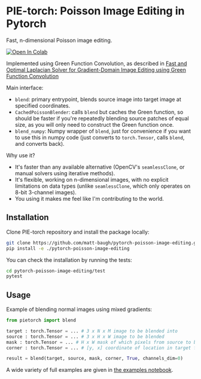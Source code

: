 # PIE-torch: Poisson Image Editing in Pytorch

Fast, n-dimensional Poisson image editing.

[![Open In Colab](https://colab.research.google.com/assets/colab-badge.svg)](https://colab.research.google.com/github/matt-baugh/pytorch-poisson-image-editing/blob/master/examples.ipynb)

Implemented using Green Function Convolution, as described in [Fast and Optimal Laplacian Solver for Gradient-Domain Image Editing using Green Function Convolution](https://arxiv.org/abs/1902.00176)

Main interface:
 - `blend`: primary entrypoint, blends source image into target image at specified coordinates.
 - `CachedPoissonBlender`: calls `blend` but caches the Green function, so should be faster if you're repeatedly
blending source patches of equal size, as you will only need to construct the Green function once.
 - `blend_numpy`: Numpy wrapper of `blend`, just for convenience if you want to use this in numpy code (just converts to
   `torch.Tensor`, calls `blend`, and converts back).
   
Why use it?
 - It's faster than any available alternative (OpenCV's `seamlessClone`, or manual solvers using iterative methods).
 - It's flexible, working on n-dimensional images, with no explicit limitations on data types
   (unlike `seamlessClone`, which only operates on 8-bit 3-channel images).
 - You using it makes me feel like I'm contributing to the world.

## Installation

Clone PIE-torch repository and install the package locally:

```bash
git clone https://github.com/matt-baugh/pytorch-poisson-image-editing.git
pip install -e ./pytorch-poisson-image-editing
```

You can check the installation by running the tests:

```bash
cd pytorch-poisson-image-editing/test
pytest
```

## Usage

Example of blending normal images using mixed gradients:
```python
from pietorch import blend

target : torch.Tensor = ... # 3 x N x M image to be blended into
source : torch.Tensor = ... # 3 x H x W image to be blended
mask : torch.Tensor = ... # H x W mask of which pixels from source to be included
corner : torch.Tensor = ... # [y, x] coordinate of location in target for source to be blended

result = blend(target, source, mask, corner, True, channels_dim=0)
```

A wide variety of full examples are given in [the examples notebook](https://github.com/matt-baugh/pytorch-poisson-image-editing/blob/master/examples.ipynb).
